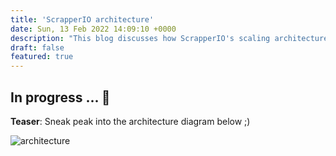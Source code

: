 ```yaml
---
title: 'ScrapperIO architecture'
date: Sun, 13 Feb 2022 14:09:10 +0000
description: "This blog discusses how ScrapperIO's scaling architecture was designed."
draft: false
featured: true
---
```


In progress ... 🚧
-----

**Teaser**: Sneak peak into the architecture diagram below ;)

![architecture](/img/scrapperio.png)